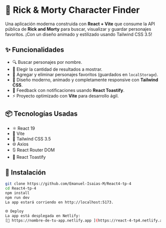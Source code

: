 # 🚀 Rick & Morty Character Finder

Una aplicación moderna construida con **React + Vite** que consume la API pública de **Rick and Morty** para buscar, visualizar y guardar personajes favoritos. ¡Con un diseño animado y estilizado usando Tailwind CSS 3.5!



## ✨ Funcionalidades

- 🔍 Buscar personajes por nombre.
- 🔢 Elegir la cantidad de resultados a mostrar.
- 💾 Agregar y eliminar personajes favoritos (guardados en `localStorage`).
- 🎨 Diseño moderno, animado y completamente responsive con **Tailwind CSS**.
- 🔁 Feedback con notificaciones usando **React Toastify**.
- ⚡ Proyecto optimizado con **Vite** para desarrollo ágil.

## 📦 Tecnologías Usadas

- ⚛️ React 19
- 🚀 Vite
- 🎨 Tailwind CSS 3.5
- 🌐 Axios
- 🔃 React Router DOM
- 🔔 React Toastify



## 📁 Instalación

```bash
git clone https://github.com/Emanuel-Isaias-M/React4-tp-4
cd React4-tp-4
npm install
npm run dev
La app estará corriendo en http://localhost:5173.

🌐 Deploy
La app está desplegada en Netlify:
[🔗 https://nombre-de-tu-app.netlify.app ](https://react-4-tp4.netlify.app/)
